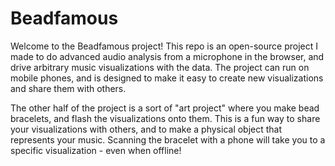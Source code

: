 # Beadfamous

Welcome to the Beadfamous project! This repo is an open-source project I made to do advanced audio analysis from a microphone in the browser, and drive arbitrary music visualizations with the data. The project can run on mobile phones, and is designed to make it easy to create new visualizations and share them with others.

The other half of the project is a sort of "art project" where you make bead bracelets, and flash the visualizations onto them. This is a fun way to share your visualizations with others, and to make a physical object that represents your music. Scanning the bracelet with a phone will take you to a specific visualization - even when offline!
